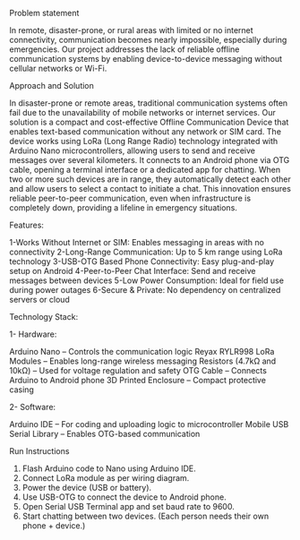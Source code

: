 Problem statement 

In remote, disaster-prone, or rural areas with limited or no internet connectivity, communication becomes nearly impossible, especially during emergencies. Our project addresses the lack of reliable offline communication systems by enabling device-to-device messaging without cellular networks or Wi-Fi.


Approach and Solution 

In disaster-prone or remote areas, traditional communication systems often fail due to the unavailability of mobile networks or internet services. Our solution is a compact and cost-effective Offline Communication Device that enables text-based communication without any network or SIM card.
The device works using LoRa (Long Range Radio) technology integrated with Arduino Nano microcontrollers, allowing users to send and receive messages over several kilometers. It connects to an Android phone via OTG cable, opening a terminal interface or a dedicated app for chatting.
When two or more such devices are in range, they automatically detect each other and allow users to select a contact to initiate a chat. 
This innovation ensures reliable peer-to-peer communication, even when infrastructure is completely down, providing a lifeline in emergency situations.


 Features:

1-Works Without Internet or SIM: Enables messaging in areas with no connectivity
2-Long-Range Communication: Up to 5 km range using LoRa technology
3-USB-OTG Based Phone Connectivity: Easy plug-and-play setup on Android
4-Peer-to-Peer Chat Interface: Send and receive messages between devices
5-Low Power Consumption: Ideal for field use during power outages
6-Secure & Private: No dependency on centralized servers or cloud


Technology Stack:

1- Hardware:

Arduino Nano – Controls the communication logic
Reyax RYLR998 LoRa Modules – Enables long-range wireless messaging
Resistors (4.7kΩ and 10kΩ) – Used for voltage regulation and safety
OTG Cable – Connects Arduino to Android phone
3D Printed Enclosure – Compact protective casing

2- Software:

Arduino IDE – For coding and uploading logic to microcontroller
Mobile USB Serial Library – Enables OTG-based communication



Run Instructions
1. Flash Arduino code to Nano using Arduino IDE.
2. Connect LoRa module as per wiring diagram.
3. Power the device (USB or battery).
4. Use USB-OTG to connect the device to Android phone.
5. Open Serial USB Terminal app and set baud rate to 9600.
6. Start chatting between two devices.
   (Each person needs their own phone + device.)


